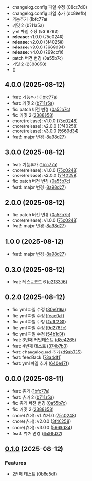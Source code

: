 
* changelog.config 파일 수정 (08cc7d0)
* changelog.config 파일 추가 (dc89efb)
* 기능추가 (1bfc77a)
* 커밋 2 (b711a5a)
* yml 파일 수정 (53f8793)
* **release:** v1.0.0 (75c0248)
* **release:** v2.0.0 (3f40258)
* **release:** v3.0.0 (5669d34)
* **release:** v4.0.0 (299ccf0)
* patch 버전 변경 (0a55b7c)
* 커밋 2 (2388858)
*  ()



## 4.0.0 (2025-08-12)

* feat: 기능추가 ([1bfc77a](https://github.com/hoyyChoi/yeonseubpun/commit/1bfc77a))
* feat: 커밋 2 ([b711a5a](https://github.com/hoyyChoi/yeonseubpun/commit/b711a5a))
* fix: patch 버전 변경 ([0a55b7c](https://github.com/hoyyChoi/yeonseubpun/commit/0a55b7c))
* fix: 커밋 2 ([2388858](https://github.com/hoyyChoi/yeonseubpun/commit/2388858))
* chore(release): v1.0.0 ([75c0248](https://github.com/hoyyChoi/yeonseubpun/commit/75c0248))
* chore(release): v2.0.0 ([3f40258](https://github.com/hoyyChoi/yeonseubpun/commit/3f40258))
* chore(release): v3.0.0 ([5669d34](https://github.com/hoyyChoi/yeonseubpun/commit/5669d34))
* feat!: major 변경 ([8a98d27](https://github.com/hoyyChoi/yeonseubpun/commit/8a98d27))



## 3.0.0 (2025-08-12)

* feat: 기능추가 ([1bfc77a](https://github.com/hoyyChoi/yeonseubpun/commit/1bfc77a))
* chore(release): v1.0.0 ([75c0248](https://github.com/hoyyChoi/yeonseubpun/commit/75c0248))
* chore(release): v2.0.0 ([3f40258](https://github.com/hoyyChoi/yeonseubpun/commit/3f40258))
* fix: patch 버전 변경 ([0a55b7c](https://github.com/hoyyChoi/yeonseubpun/commit/0a55b7c))
* feat!: major 변경 ([8a98d27](https://github.com/hoyyChoi/yeonseubpun/commit/8a98d27))



## 2.0.0 (2025-08-12)

* fix: patch 버전 변경 ([0a55b7c](https://github.com/hoyyChoi/yeonseubpun/commit/0a55b7c))
* chore(release): v1.0.0 ([75c0248](https://github.com/hoyyChoi/yeonseubpun/commit/75c0248))
* feat!: major 변경 ([8a98d27](https://github.com/hoyyChoi/yeonseubpun/commit/8a98d27))



## 1.0.0 (2025-08-12)

* feat!: major 변경 ([8a98d27](https://github.com/hoyyChoi/yeonseubpun/commit/8a98d27))



## 0.3.0 (2025-08-12)

* feat: 테스트코드 6 ([c213306](https://github.com/hoyyChoi/yeonseubpun/commit/c213306))



## 0.2.0 (2025-08-12)

* fix: yml 파일 수정 ([30e016a](https://github.com/hoyyChoi/yeonseubpun/commit/30e016a))
* fix: yml 파일 수정 ([feae0af](https://github.com/hoyyChoi/yeonseubpun/commit/feae0af))
* fix: yml 파일 수정 ([2d6f205](https://github.com/hoyyChoi/yeonseubpun/commit/2d6f205))
* fix: yml 파일 수정 ([9d2762c](https://github.com/hoyyChoi/yeonseubpun/commit/9d2762c))
* fix: yml 파일 수정 ([54b1d3f](https://github.com/hoyyChoi/yeonseubpun/commit/54b1d3f))
* feat: 3번째 커밋테스트 ([d8e4265](https://github.com/hoyyChoi/yeonseubpun/commit/d8e4265))
* feat: 4번째 테스트 ([374b7b3](https://github.com/hoyyChoi/yeonseubpun/commit/374b7b3))
* feat: changelog.md 추가 ([d9ab735](https://github.com/hoyyChoi/yeonseubpun/commit/d9ab735))
* feat: feedBack ([73a4df1](https://github.com/hoyyChoi/yeonseubpun/commit/73a4df1))
* feat: yml 파일 추가 ([640e47f](https://github.com/hoyyChoi/yeonseubpun/commit/640e47f))


## 0.0.0 (2025-08-11)

* feat: 츄거 ([1bfc77a](https://github.com/hoyyChoi/yeonseubpun/commit/1bfc77a))
* feat: 츄거 2 ([b711a5a](https://github.com/hoyyChoi/yeonseubpun/commit/b711a5a))
* fix: 츄거 버전 변경 ([0a55b7c](https://github.com/hoyyChoi/yeonseubpun/commit/0a55b7c))
* fix: 커밋 2 ([2388858](https://github.com/hoyyChoi/yeonseubpun/commit/2388858))
* chore(츄거): v1.츄거.0 ([75c0248](https://github.com/hoyyChoi/yeonseubpun/commit/75c0248))
* chore(츄거): v2.0.0 ([3f40258](https://github.com/hoyyChoi/yeonseubpun/commit/3f40258))
* chore(츄거): v3.0.0 ([5669d34](https://github.com/hoyyChoi/yeonseubpun/commit/5669d34))
* feat!: 츄거 변경 ([8a98d27](https://github.com/hoyyChoi/yeonseubpun/commit/8a98d27))



## [0.1.0](https://github.com/hoyyChoi/interview-spark-garden/compare/v1.2.0...v0.1.0) (2025-08-12)

### Features

* 2번째 테스트 ([0b8e5df](https://github.com/hoyyChoi/interview-spark-garden/commit/0b8e5df7f1d7f99a2d8bfeb1e69eb7414295bf9c))
